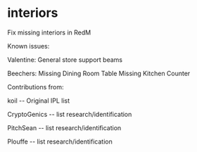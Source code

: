 # interiors
Fix missing interiors in RedM


Known issues:

Valentine:
General store support beams

Beechers:
Missing Dining Room Table
Missing Kitchen Counter



Contributions from:

koil              -- Original IPL list

CryptoGenics      -- list research/identification

PitchSean         -- list research/identification

Plouffe           -- list research/identification
